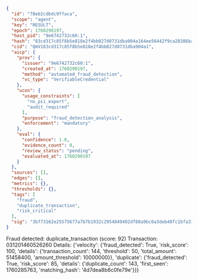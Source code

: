 ```json
{
  "id": "78eb2cdbdc9ffaca",
  "scope": "agent",
  "key": "RESULT",
  "epoch": 1760290197,
  "host_pid": "9e6742732c60:1",
  "hash": "83cd317c85f8b5e818e2f4bb027d0731dba904a164ee56442f9ca28386ba2a69",
  "cid": "QmV183cd317c85f8b5e818e2f4bb027d0731dba904a1",
  "aicp": {
    "prov": {
      "issuer": "9e6742732c60:1",
      "created_at": 1760290197,
      "method": "automated_fraud_detection",
      "vc_type": "VerifiableCredential"
    },
    "ucon": {
      "usage_constraints": [
        "no_pii_export",
        "audit_required"
      ],
      "purpose": "fraud_detection_analysis",
      "enforcement": "mandatory"
    },
    "eval": {
      "confidence": 1.0,
      "evidence_count": 0,
      "review_status": "pending",
      "evaluated_at": 1760290197
    }
  },
  "sources": [],
  "edges": [],
  "metrics": {},
  "thresholds": {},
  "tags": [
    "fraud",
    "duplicate_transaction",
    "risk_critical"
  ],
  "sig": "3bf73162e25575677a7b7b1932c2954849402df88a9bc0a3deb48fc1bfa311bc"
}
```

Fraud detected: duplicate_transaction (score: 92)
Transaction: 031201460526260
Details: {'velocity': {'fraud_detected': True, 'risk_score': 100, 'details': {'transaction_count': 144, 'threshold': 50, 'total_amount': 51458400, 'amount_threshold': 10000000}}, 'duplicate': {'fraud_detected': True, 'risk_score': 85, 'details': {'duplicate_count': 143, 'first_seen': 1760285763, 'matching_hash': '4d7dea8b6c0fe79e'}}}